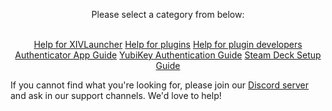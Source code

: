 <div style="text-align: center;">

Please select a category from below: <br> <br>

<a href="{{ site.github.baseurl }}/xl_troubleshooting" class="btnm">Help for XIVLauncher</a>
<a href="{{ site.github.baseurl }}/dalamud_troubleshooting" class="btnm">Help for plugins</a>
<a href="https://dalamud.dev" class="btnm">Help for plugin developers</a>
<a href="{{ site.github.baseurl }}/mobile_otp" class="btnm">Authenticator App Guide</a>
<a href="{{ site.github.baseurl }}/yubikey" class="btnm">YubiKey Authentication Guide</a>
<a href="{{ site.github.baseurl }}/steamdeck" class="btnm">Steam Deck Setup Guide</a>

</div>

If you cannot find what you're looking for, please join our [Discord server](https://goat.place/) and ask in our support channels. We'd love to help!
